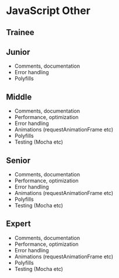 # JavaScript Other
 
## Trainee

## Junior

- Comments, documentation
- Error handling
- Polyfills

## Middle

- Comments, documentation
- Performance, optimization
- Error handling
- Animations (requestAnimationFrame etc)
- Polyfills
- Testing (Mocha etc)

## Senior

- Comments, documentation
- Performance, optimization
- Error handling
- Animations (requestAnimationFrame etc)
- Polyfills
- Testing (Mocha etc)

## Expert

- Comments, documentation
- Performance, optimization
- Error handling
- Animations (requestAnimationFrame etc)
- Polyfills
- Testing (Mocha etc)
